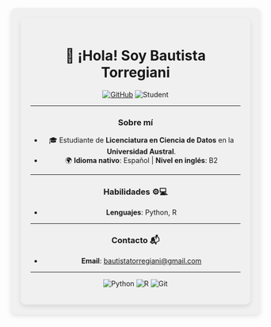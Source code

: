 <div align="center" style="margin: 0; padding: 20px; background-color: #f0f0f0; border-radius: 10px; box-shadow: 0 4px 10px rgba(0, 0, 0, 0.1);">

<div align="center" style="margin: 0; padding: 20px; background-color: #f0f0f0; border-radius: 10px; box-shadow: 0 4px 10px rgba(0, 0, 0, 0.1);">

# 👋 ¡Hola! Soy Bautista Torregiani

[![GitHub](https://img.shields.io/badge/GitHub-100000?style=flat-square&logo=github&logoColor=white)](https://github.com/tuusuario)
![Student](https://img.shields.io/badge/Student-brightgreen?style=flat-square&logo=academia)

---

### Sobre mí 

- 🎓 Estudiante de **Licenciatura en Ciencia de Datos** en la **Universidad Austral**.
- 🌍 **Idioma nativo**: Español | **Nivel en inglés**: B2

---

### Habilidades ⚙️💻

- **Lenguajes**: Python, R

---

### Contacto 📬

- **Email**: [bautistatorregiani@gmail.com](mailto:bautistatorregiani@gmail.com)

---

![Python](https://img.shields.io/badge/Python-3776AB?style=flat-square&logo=python&logoColor=white)
![R](https://img.shields.io/badge/R-276DC3?style=flat-square&logo=r&logoColor=white)
![Git](https://img.shields.io/badge/Git-F05032?style=flat-square&logo=git&logoColor=white)
</div>

</div>

